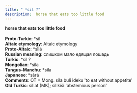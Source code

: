 ```yaml
---
title: " *sil ?"
description:  horse that eats too little food
---
```

<p data-pagefind-weight="0.5">
<strong> horse that eats too little food</strong><br><br>
<strong>Proto-Turkic</strong>:  *sil<br>
<strong>Altaic etymology</strong>:  Altaic etymology<br>
<strong> Proto-Altaic</strong>:  *sìlá<br>
<strong>Russian meaning</strong>:  слишком мало едящая лошадь<br>
<strong>Turkic</strong>:  *sil ?<br>
<strong>Mongolian</strong>:  *sila<br>
<strong>Tungus-Manchu</strong>:  *sila<br>
<strong>Japanese</strong>:  *sàrá<br>
<strong>Comments</strong>:  OT = Mong. sila buli ideku 'to eat without appetite'<br>
<strong>Old Turkic</strong>:  sil at (MK); sil kiši 'abstemious person'<br>

</p>
